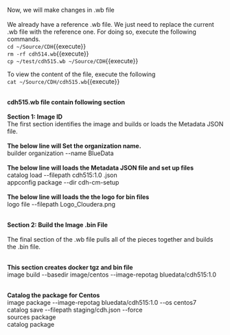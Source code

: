 Now, we will make changes in .wb file <br>
<br>
We already have a reference .wb file. We just need to replace the current .wb file with the reference one. For doing so, execute the following commands.<br>
`cd ~/Source/CDH`{{execute}}
<br>`rm -rf cdh514.wb`{{execute}}
<br>`cp ~/test/cdh515.wb ~/Source/CDH`{{execute}}

To view the content of the file, execute the following<br>
`cat ~/Source/CDH/cdh515.wb`{{execute}}

<br><strong>cdh515.wb file contain following section</strong>
<br>
<br><b>Section 1: Image ID</b>
<br>
The first section identifies the image and builds or loads the Metadata JSON file.
<br>
<br><b>The below line will Set the organization name.</b>
<br>builder organization --name BlueData
<br>
<br><b>The below line will loads the Metadata JSON file and set up files</b>
<br>catalog load --filepath cdh515:1.0 .json
<br>appconfig package --dir cdh-cm-setup
<br>
<br><b>The below line will loads the the logo for bin files</b>
<br>logo file --filepath Logo_Cloudera.png

<br><b>Section 2: Build the Image .bin File</b>
<br>
<br>The final section of the .wb file pulls all of the pieces together and builds the .bin file.

<br><b>This section creates docker tgz and bin file</b>
<br>image build --basedir image/centos --image-repotag bluedata/cdh515:1.0

<br><b>Catalog the package for Centos</b>
<br>image package --image-repotag bluedata/cdh515:1.0 --os centos7
<br>catalog save --filepath staging/cdh.json --force
<br>sources package
<br>catalog package


